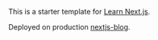 This is a starter template for [Learn Next.js](https://nextjs.org/learn).

Deployed on production [nextjs-blog](https://nextjs-blog-nine-lilac-13.vercel.app/).
